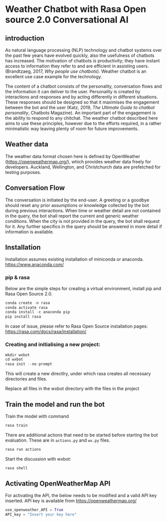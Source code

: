 # Weather Chatbot with Rasa Open source 2.0 Conversational AI 

## introduction

As natural language processing (NLP) technology and chatbot systems over the past few years have evolved quickly, also the usefulness of chatbots has increased. The motivation of chatbots is productivity; they have instant access to information they refer to and are efficient in assisting users. (Brandtzaeg, 2017, *Why people use chatbots*). Weather chatbot is an excellent use case example for the technology.

The content of a chatbot consists of the personality, conversation flows and the information it can deliver to the user. Personality is created by interactions and responses and by acting differently in different situations. These responses should be designed so that it maximises the engagement between the bot and the user (Katz, 2019, *The Ultimate Guide to chatbot personality*, Chatbots Magazine). An important part of the engagement is the ability to respond to any chitchat. The weather chatbot described here aims to use these principles, however due to the efforts required, in a rather minimalistic way leaving plenty of room for future improvements.

## Weather data

The weather data format chosen here is defined by OpenWeather (https://openweathermap.org/), which provides weather data freely for developers. Auckland, Wellington, and Christchurch data are prefetched for testing purposes. 


## Conversation Flow

The conversation is initiated by the end-user. A greeting or a goodbye should reset any prior assumptions or knowledge collected by the bot during previous interactions. When time or weather detail are not contained in the query, the bot shall report the current and generic weather conditions. When the city is not provided in the query, the bot shall request for it. Any further specifics in the query should be answered in more detail if information is available. 

## Installation
 
Installation assumes existing installation of miniconda or anaconda. 
https://www.anaconda.com/

### pip & rasa

Below are the simple steps for creating a virtual environment, install pip and Rasa Open Source 2.0.

```python
conda create -n rasa
conda activate rasa
conda install -c anaconda pip
pip install rasa
```
In case of issue, please refer to Rasa Open Source installation pages: 
https://rasa.com/docs/rasa/installation/

### Creating and initialising a new project:

```python
mkdir wxbot
cd wxbot
rasa init --no-prompt
```
This will create a new directlry, under which rasa creates all necessary directories and files.

Replace all files in the wxbot directory with the files in the project

## Train the model and run the bot

Train the model with command 

```python
rasa train
```

There are additional actions that need to be started before starting the bot evaluation. These are in ```actions.py``` and ```wx.py``` files. 

```python
rasa run actions
```

Start the discussion with wxbot:

```python
rasa shell
```

## Activating OpenWeatherMap API

For activating the API, the below needs to be modified and a valid API key inserted. API key is available from https://openweathermap.org/

```python
use_openweather_API = True
API_key = "Insert your key here"
```